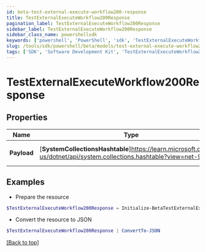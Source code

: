 ```yaml
---
id: beta-test-external-execute-workflow200-response
title: TestExternalExecuteWorkflow200Response
pagination_label: TestExternalExecuteWorkflow200Response
sidebar_label: TestExternalExecuteWorkflow200Response
sidebar_class_name: powershellsdk
keywords: ['powershell', 'PowerShell', 'sdk', 'TestExternalExecuteWorkflow200Response', 'BetaTestExternalExecuteWorkflow200Response'] 
slug: /tools/sdk/powershell/beta/models/test-external-execute-workflow200-response
tags: ['SDK', 'Software Development Kit', 'TestExternalExecuteWorkflow200Response', 'BetaTestExternalExecuteWorkflow200Response']
---
```



# TestExternalExecuteWorkflow200Response

## Properties

Name | Type | Description | Notes
------------ | ------------- | ------------- | -------------
**Payload** | [**SystemCollectionsHashtable**]https://learn.microsoft.com/en-us/dotnet/api/system.collections.hashtable?view=net-9.0 | The input that was received | [optional] 

## Examples

- Prepare the resource
```powershell
$TestExternalExecuteWorkflow200Response = Initialize-BetaTestExternalExecuteWorkflow200Response  -Payload {test=hello world}
```

- Convert the resource to JSON
```powershell
$TestExternalExecuteWorkflow200Response | ConvertTo-JSON
```


[[Back to top]](#) 

